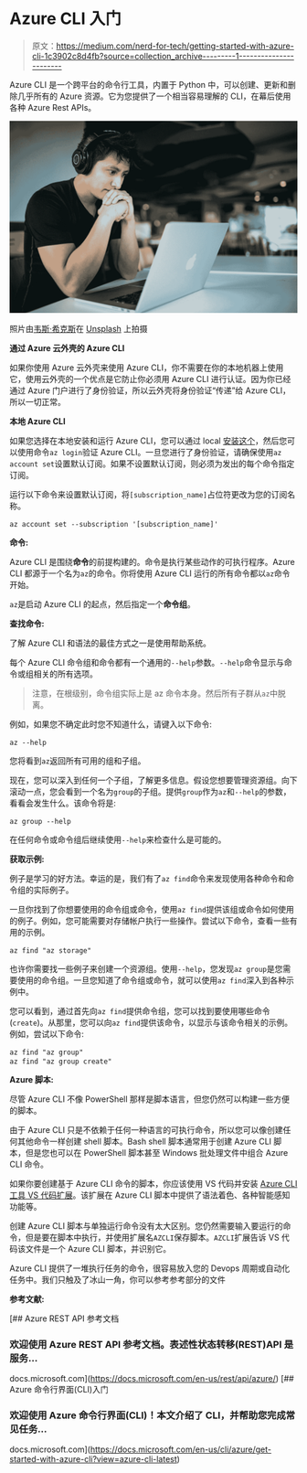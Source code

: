 # Azure CLI 入门

> 原文：<https://medium.com/nerd-for-tech/getting-started-with-azure-cli-1c3902c8d4fb?source=collection_archive---------1----------------------->

Azure CLI 是一个跨平台的命令行工具，内置于 Python 中，可以创建、更新和删除几乎所有的 Azure 资源。它为您提供了一个相当容易理解的 CLI，在幕后使用各种 Azure Rest APIs。

![](img/13301793e613fe8f3bbe099b58ffeb48.png)

照片由[韦斯·希克斯](https://unsplash.com/@sickhews?utm_source=medium&utm_medium=referral)在 [Unsplash](https://unsplash.com?utm_source=medium&utm_medium=referral) 上拍摄

**通过 Azure 云外壳的 Azure CLI**

如果你使用 Azure 云外壳来使用 Azure CLI，你不需要在你的本地机器上使用它，使用云外壳的一个优点是它防止你必须用 Azure CLI 进行认证。因为你已经通过 Azure 门户进行了身份验证，所以云外壳将身份验证“传递”给 Azure CLI，所以一切正常。

**本地 Azure CLI**

如果您选择在本地安装和运行 Azure CLI，您可以通过 local [安装这个](https://docs.microsoft.com/en-us/cli/azure/install-azure-cli)，然后您可以使用命令`az login`验证 Azure CLI。一旦您进行了身份验证，请确保使用`az account set`设置默认订阅。如果不设置默认订阅，则必须为发出的每个命令指定订阅。

运行以下命令来设置默认订阅，将`[subscription_name]`占位符更改为您的订阅名称。

```
az account set --subscription '[subscription_name]'
```

**命令:**

Azure CLI 是围绕**命令**的前提构建的。命令是执行某些动作的可执行程序。Azure CLI 都源于一个名为`az`的命令。你将使用 Azure CLI 运行的所有命令都以`az`命令开始。

`az`是启动 Azure CLI 的起点，然后指定一个**命令组**。

**查找命令:**

了解 Azure CLI 和语法的最佳方式之一是使用帮助系统。

每个 Azure CLI 命令组和命令都有一个通用的`--help`参数。`--help`命令显示与命令或组相关的所有选项。

> 注意，在根级别，命令组实际上是 az 命令本身。然后所有子群从`az`中脱离。

例如，如果您不确定此时您不知道什么，请键入以下命令:

```
az --help
```

您将看到`az`返回所有可用的组和子组。

现在，您可以深入到任何一个子组，了解更多信息。假设您想要管理资源组。向下滚动一点，您会看到一个名为`group`的子组。提供`group`作为`az`和`--help`的参数，看看会发生什么。该命令将是:

```
az group --help
```

在任何命令或命令组后继续使用`--help`来检查什么是可能的。

**获取示例:**

例子是学习的好方法。幸运的是，我们有了`az find`命令来发现使用各种命令和命令组的实际例子。

一旦你找到了你想要使用的命令组或命令，使用`az find`提供该组或命令如何使用的例子。例如，您可能需要对存储帐户执行一些操作。尝试以下命令，查看一些有用的示例。

```
az find "az storage"
```

也许你需要找一些例子来创建一个资源组。使用`--help`，您发现`az group`是您需要使用的命令组。一旦您知道了命令组或命令，就可以使用`az find`深入到各种示例中。

您可以看到，通过首先向`az find`提供命令组，您可以找到要使用哪些命令(`create`)。从那里，您可以向`az find`提供该命令，以显示与该命令相关的示例。例如，尝试以下命令:

```
az find "az group"
az find "az group create"
```

**Azure 脚本:**

尽管 Azure CLI 不像 PowerShell 那样是脚本语言，但您仍然可以构建一些方便的脚本。

由于 Azure CLI 只是不依赖于任何一种语言的可执行命令，所以您可以像创建任何其他命令一样创建 shell 脚本。Bash shell 脚本通常用于创建 Azure CLI 脚本，但是您也可以在 PowerShell 脚本甚至 Windows 批处理文件中组合 Azure CLI 命令。

如果你要创建基于 Azure CLI 命令的脚本，你应该使用 VS 代码并安装 [Azure CLI 工具 VS 代码扩展](https://marketplace.visualstudio.com/items?itemName=ms-vscode.azurecli)。该扩展在 Azure CLI 脚本中提供了语法着色、各种智能感知功能等。

创建 Azure CLI 脚本与单独运行命令没有太大区别。您仍然需要输入要运行的命令，但是要在脚本中执行，并使用扩展名`AZCLI`保存脚本。`AZCLI`扩展告诉 VS 代码该文件是一个 Azure CLI 脚本，并识别它。

Azure CLI 提供了一堆执行任务的命令，很容易放入您的 Devops 周期或自动化任务中。我们只触及了冰山一角，你可以参考参考部分的文件

**参考文献:**

[](https://docs.microsoft.com/en-us/rest/api/azure/) [## Azure REST API 参考文档

### 欢迎使用 Azure REST API 参考文档。表述性状态转移(REST)API 是服务…

docs.microsoft.com](https://docs.microsoft.com/en-us/rest/api/azure/) [](https://docs.microsoft.com/en-us/cli/azure/get-started-with-azure-cli?view=azure-cli-latest) [## Azure 命令行界面(CLI)入门

### 欢迎使用 Azure 命令行界面(CLI)！本文介绍了 CLI，并帮助您完成常见任务…

docs.microsoft.com](https://docs.microsoft.com/en-us/cli/azure/get-started-with-azure-cli?view=azure-cli-latest)